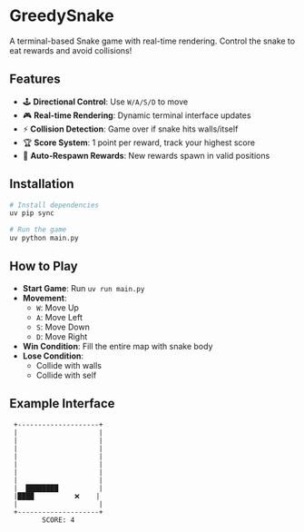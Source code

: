 # GreedySnake

A terminal-based Snake game with real-time rendering. Control the snake to eat rewards and avoid collisions!

## Features
- 🕹️ ​**​Directional Control​**​: Use `W/A/S/D` to move
- 🎮 ​**​Real-time Rendering​**​: Dynamic terminal interface updates
- ⚡ ​**​Collision Detection​**​: Game over if snake hits walls/itself
- 🏆 ​**​Score System​**​: 1 point per reward, track your highest score
- 🎯 ​**​Auto-Respawn Rewards​**​: New rewards spawn in valid positions

## Installation
```bash
# Install dependencies
uv pip sync

# Run the game
uv python main.py
```

## How to Play
- **​​Start Game​​**: Run `uv run main.py`
- **​​Movement​​**: 
    - `W`: Move Up
    - `A`: Move Left
    - `S`: Move Down
    - `D`: Move Right
- **Win Condition​​**: Fill the entire map with snake body
- **​​Lose Condition​​**:
    - Collide with walls
    - Collide with self

## Example Interface
```text
 +--------------------+
 |                    |
 |                    |
 |                    |
 |                    |
 |                    |
 |                    |
 |                    |
 |  ████████          |
 |████          ❌    |
 |                    |
 +--------------------+
        SCORE: 4
```
